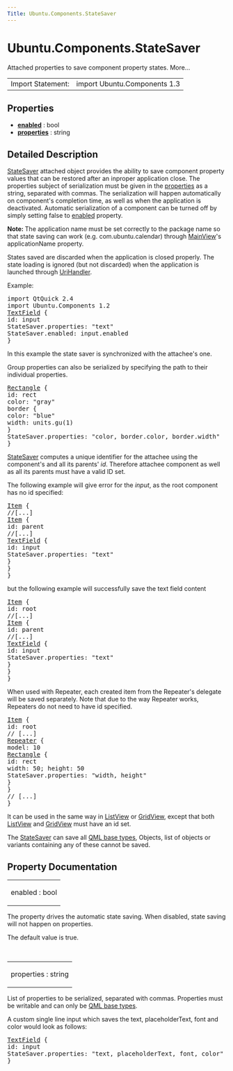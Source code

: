 ```yaml
---
Title: Ubuntu.Components.StateSaver
---
```


# Ubuntu.Components.StateSaver

<span class="subtitle"></span>
<!-- $$$StateSaver-brief -->
<p>Attached properties to save component property states. More...</p>
<!-- @@@StateSaver -->
<table class="alignedsummary">
<tr><td class="memItemLeft rightAlign topAlign"> Import Statement:</td><td class="memItemRight bottomAlign"> import Ubuntu.Components 1.3</td></tr></table><ul>
</ul>
<h2 id="properties">Properties</h2>
<ul>
<li class="fn"><b><b><a href="#enabled-prop">enabled</a></b></b> : bool</li>
<li class="fn"><b><b><a href="#properties-prop">properties</a></b></b> : string</li>
</ul>
<!-- $$$StateSaver-description -->
<h2 id="details">Detailed Description</h2>
</p>
<p><a href="index.html">StateSaver</a> attached object provides the ability to save component property values that can be restored after an inproper application close. The properties subject of serialization must be given in the <a href="#properties-prop">properties</a> as a string, separated with commas. The serialization will happen automatically on component's completion time, as well as when the application is deactivated. Automatic serialization of a component can be turned off by simply setting false to <a href="#enabled-prop">enabled</a> property.</p>
<p><b>Note: </b>The application name must be set correctly to the package name so that state saving can work (e.g&#x2e; com.ubuntu.calendar) through <a href="Ubuntu.Components.MainView.md">MainView</a>'s applicationName property.</p><p>States saved are discarded when the application is closed properly. The state loading is ignored (but not discarded) when the application is launched through <a href="Ubuntu.Components.UriHandler.md">UriHandler</a>.</p>
<p>Example:</p>
<pre class="qml">import QtQuick 2.4
import Ubuntu.Components 1.2
<span class="type"><a href="Ubuntu.Components.TextField.md">TextField</a></span> {
<span class="name">id</span>: <span class="name">input</span>
<span class="name">StateSaver</span>.properties: <span class="string">&quot;text&quot;</span>
<span class="name">StateSaver</span>.enabled: <span class="name">input</span>.<span class="name">enabled</span>
}</pre>
<p>In this example the state saver is synchronized with the attachee's one.</p>
<p>Group properties can also be serialized by specifying the path to their individual properties.</p>
<pre class="qml"><span class="type"><a href="QtQuick.Rectangle.md">Rectangle</a></span> {
<span class="name">id</span>: <span class="name">rect</span>
<span class="name">color</span>: <span class="string">&quot;gray&quot;</span>
<span class="type">border</span> {
<span class="name">color</span>: <span class="string">&quot;blue&quot;</span>
<span class="name">width</span>: <span class="name">units</span>.<span class="name">gu</span>(<span class="number">1</span>)
}
<span class="name">StateSaver</span>.properties: <span class="string">&quot;color, border.color, border.width&quot;</span>
}</pre>
<p><a href="index.html">StateSaver</a> computes a unique identifier for the attachee using the component's and all its parents' <i>id</i>. Therefore attachee component as well as all its parents must have a valid ID set.</p>
<p>The following example will give error for the <i>input</i>, as the root component has no id specified:</p>
<pre class="qml"><span class="type"><a href="QtQuick.Item.md">Item</a></span> {
<span class="comment">//[...]</span>
<span class="type"><a href="QtQuick.Item.md">Item</a></span> {
<span class="name">id</span>: <span class="name">parent</span>
<span class="comment">//[...]</span>
<span class="type"><a href="Ubuntu.Components.TextField.md">TextField</a></span> {
<span class="name">id</span>: <span class="name">input</span>
<span class="name">StateSaver</span>.properties: <span class="string">&quot;text&quot;</span>
}
}
}</pre>
<p>but the following example will successfully save the text field content</p>
<pre class="qml"><span class="type"><a href="QtQuick.Item.md">Item</a></span> {
<span class="name">id</span>: <span class="name">root</span>
<span class="comment">//[...]</span>
<span class="type"><a href="QtQuick.Item.md">Item</a></span> {
<span class="name">id</span>: <span class="name">parent</span>
<span class="comment">//[...]</span>
<span class="type"><a href="Ubuntu.Components.TextField.md">TextField</a></span> {
<span class="name">id</span>: <span class="name">input</span>
<span class="name">StateSaver</span>.properties: <span class="string">&quot;text&quot;</span>
}
}
}</pre>
<p>When used with Repeater, each created item from the Repeater's delegate will be saved separately. Note that due to the way Repeater works, Repeaters do not need to have id specified.</p>
<pre class="qml"><span class="type"><a href="QtQuick.Item.md">Item</a></span> {
<span class="name">id</span>: <span class="name">root</span>
<span class="comment">// [...]</span>
<span class="type"><a href="QtQuick.Repeater.md">Repeater</a></span> {
<span class="name">model</span>: <span class="number">10</span>
<span class="type"><a href="QtQuick.Rectangle.md">Rectangle</a></span> {
<span class="name">id</span>: <span class="name">rect</span>
<span class="name">width</span>: <span class="number">50</span>; <span class="name">height</span>: <span class="number">50</span>
<span class="name">StateSaver</span>.properties: <span class="string">&quot;width, height&quot;</span>
}
}
<span class="comment">// [...]</span>
}</pre>
<p>It can be used in the same way in <a href="QtQuick.ListView.md">ListView</a> or <a href="QtQuick.qtquick-draganddrop-example.md#gridview">GridView</a>, except that both <a href="QtQuick.ListView.md">ListView</a> and <a href="QtQuick.qtquick-draganddrop-example.md#gridview">GridView</a> must have an id set.</p>
<p>The <a href="index.html">StateSaver</a> can save all <a href="QtQml.qtqml-typesystem-basictypes.md">QML base types</a>, Objects, list of objects or variants containing any of these cannot be saved.</p>
<!-- @@@StateSaver -->
<h2>Property Documentation</h2>
<!-- $$$enabled -->
<table class="qmlname"><tr valign="top" id="enabled-prop"><td class="tblQmlPropNode"><p><span class="name">enabled</span> : <span class="type">bool</span></p></td></tr></table><p>The property drives the automatic state saving. When disabled, state saving will not happen on properties.</p>
<p>The default value is true.</p>
<!-- @@@enabled -->
<br/>
<!-- $$$properties -->
<table class="qmlname"><tr valign="top" id="properties-prop"><td class="tblQmlPropNode"><p><span class="name">properties</span> : <span class="type">string</span></p></td></tr></table><p>List of properties to be serialized, separated with commas. Properties must be writable and can only be <a href="QtQml.qtqml-typesystem-basictypes.md">QML base types</a>.</p>
<p>A custom single line input which saves the text, placeholderText, font and color would look as follows:</p>
<pre class="qml"><span class="type"><a href="Ubuntu.Components.TextField.md">TextField</a></span> {
<span class="name">id</span>: <span class="name">input</span>
<span class="name">StateSaver</span>.properties: <span class="string">&quot;text, placeholderText, font, color&quot;</span>
}</pre>
<!-- @@@properties -->
<br/>
